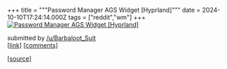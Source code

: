 +++
title = """Password Manager AGS Widget [Hyprland]"""
date = 2024-10-10T17:24:14.000Z
tags = ["reddit","wm"]
+++
[![Password Manager AGS Widget [Hyprland]](https://external-preview.redd.it/Y3oyOXk5N3VxeXRkMRlfUMez9KNWrVGoa6-dm4dXNHniCj-svOVFTYJkDEhf.png?width=640&crop=smart&auto=webp&s=c9b1728f8a568a046d968d229bf62b1779d1a78d "Password Manager AGS Widget [Hyprland]")](https://www.reddit.com/r/unixporn/comments/1g0o4gw/password_manager_ags_widget_hyprland/)

submitted by [/u/Barbaloot\_Suit](https://www.reddit.com/user/Barbaloot_Suit)  
[\[link\]](https://v.redd.it/18m47euqqytd1) [\[comments\]](https://www.reddit.com/r/unixporn/comments/1g0o4gw/password_manager_ags_widget_hyprland/)

[[source]](https://www.reddit.com/r/unixporn/comments/1g0o4gw/password_manager_ags_widget_hyprland/)
